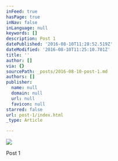 ```yaml
---
inFeed: true
hasPage: true
inNav: false
inLanguage: null
keywords: []
description: Post 1
datePublished: '2016-08-10T11:28:52.519Z'
dateModified: '2016-08-10T11:25:10.701Z'
title: ''
author: []
via: {}
sourcePath: _posts/2016-08-10-post-1.md
authors: []
publisher:
  name: null
  domain: null
  url: null
  favicon: null
starred: false
url: post-1/index.html
_type: Article

---
```

![](https://the-grid-user-content.s3-us-west-2.amazonaws.com/dde7c793-b48e-46e5-8b54-86ed0bf28349.jpg)

Post 1